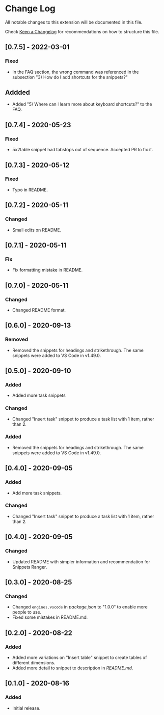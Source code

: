 # Change Log

All notable changes to this extension will be documented in this file.

Check [Keep a Changelog](http://keepachangelog.com/) for recommendations on how to structure this file.

## [0.7.5] - 2022-03-01

### Fixed

- In the FAQ section, the wrong command was referenced in the subsection "3) How do I add shortcuts for the snippets?"

## Addded

- Added "5) Where can I learn more about keyboard shortcuts?" to the FAQ.

## [0.7.4] - 2020-05-23

### Fixed

- 5x2table snippet had tabstops out of sequence. Accepted PR to fix it.

## [0.7.3] - 2020-05-12

### Fixed

- Typo in README.

## [0.7.2] - 2020-05-11

### Changed

- Small edits on README.

## [0.7.1] - 2020-05-11

### Fix

- Fix formatting mistake in README.

## [0.7.0] - 2020-05-11

### Changed

- Changed README format.

## [0.6.0] - 2020-09-13

### Removed

- Removed the snippets for headings and strikethrough. The same snippets were added to VS Code in v1.49.0.

## [0.5.0] - 2020-09-10

### Added

- Added more task snippets

### Changed

- Changed "Insert task" snippet to produce a task list with 1 item, rather than 2.

### Added

- Removed the snippets for headings and strikethrough. The same snippets were added to VS Code in v1.49.0.

## [0.4.0] - 2020-09-05

### Added

- Add more task snippets.

### Changed

- Changed "Insert task" snippet to produce a task list with 1 item, rather than 2.

## [0.4.0] - 2020-09-05

### Changed

- Updated README with simpler information and recommendation for Snippets Ranger.

## [0.3.0] - 2020-08-25

### Changed

- Changed `engines.vscode` in *package.json* to "1.0.0" to enable more people to use.
- Fixed some mistakes in README.md.

## [0.2.0] - 2020-08-22

### Added

- Added more variations on "Insert table" snippet to create tables of different dimensions.
- Added more detail to snippet to description in *README.md*.

## [0.1.0] - 2020-08-16

### Added

- Initial release.
